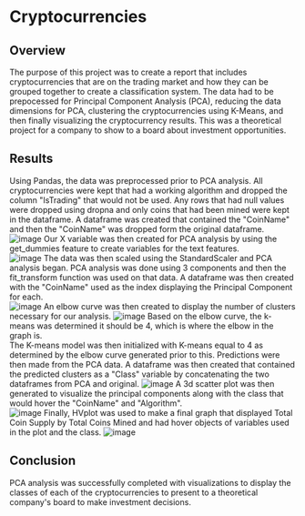# Cryptocurrencies

## Overview
The purpose of this project was to create a report that includes cryptocurrencies that are on the trading market and how they can be grouped together to create a classification system.  The data had to be prepocessed for Principal Component Analysis (PCA), reducing the data dimensions for PCA, clustering the cryptocurrencies using K-Means, and then finally visualizing the cryptocurrency results.  This was a theoretical project for a company to show to a board about investment opportunities.

## Results
Using Pandas, the data was preprocessed prior to PCA analysis.  All cryptocurrencies were kept that had a working algorithm and dropped the column "IsTrading" that would not be used.  Any rows that had null values were dropped using dropna and only coins that had been mined were kept in the dataframe.  A dataframe was created that contained the "CoinName" and then the "CoinName" was dropped form the original dataframe.  
![image](https://user-images.githubusercontent.com/88444529/153437370-2236aeea-85e6-44a9-8f57-2492b2644479.png)
Our X variable was then created for PCA analysis by using the get_dummies feature to create variables for the text features.  
![image](https://user-images.githubusercontent.com/88444529/153437531-3bcf7ff1-ba37-420e-b2e1-182c95bd3976.png)
The data was then scaled using the StandardScaler and PCA analysis began.  PCA analysis was done using 3 components and then the fit_transform function was used on that data.  A dataframe was then created with the "CoinName" used as the index displaying the Principal Component for each.  
![image](https://user-images.githubusercontent.com/88444529/153437913-c687f14f-3be9-4b07-be22-0bcbe783f8b0.png)
An elbow curve was then created to display the number of clusters necessary for our analysis.
![image](https://user-images.githubusercontent.com/88444529/153438119-f5af7717-680f-4f62-a799-44043573d6d0.png)
Based on the elbow curve, the k-means was determined it should be 4, which is where the elbow in the graph is.  
The K-means model was then initialized with K-means equal to 4 as determined by the elbow curve generated prior to this.  Predictions were then made from the PCA data.  A dataframe was then created that contained the predicted clusters as a "Class" variable by concatenating the two dataframes from PCA and original.
![image](https://user-images.githubusercontent.com/88444529/153438720-6e1bf4e4-dd00-455d-839f-c4005001b7c5.png)
A 3d scatter plot was then generated to visualize the principal components along with the class that would hover the "CoinName" and "Algorithm".  
![image](https://user-images.githubusercontent.com/88444529/153440015-3685a5f4-f063-4fd4-ac07-833469d0966f.png)
Finally, HVplot was used to make a final graph that displayed Total Coin Supply by Total Coins Mined and had hover objects of variables used in the plot and the class.
![image](https://user-images.githubusercontent.com/88444529/153440304-4c8789a1-b532-4eda-a9e0-edfc9ea09554.png)

## Conclusion
PCA analysis was successfully completed with visualizations to display the classes of each of the cryptocurrencies to present to a theoretical company's board to make investment decisions.  
